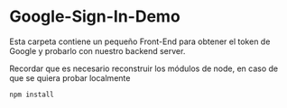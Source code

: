 # Google-Sign-In-Demo

Esta carpeta contiene un pequeño Front-End para obtener el token de Google y probarlo con nuestro backend server.

Recordar que es necesario reconstruir los módulos de node, en caso de que se quiera probar localmente

```
npm install
```